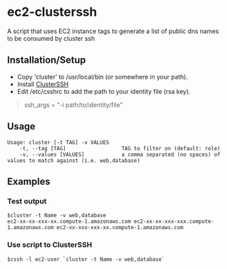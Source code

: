 ec2-clusterssh
==============

A script that uses EC2 instance tags to generate a list of public dns names to be consumed by cluster ssh

## Installation/Setup

- Copy 'cluster' to /usr/local/bin (or somewhere in your path).
- Install [ClusterSSH](http://sourceforge.net/apps/mediawiki/clusterssh/index.php?title=Main_Page)
- Edit /etc/csshrc to add the path to your identity file (rsa key).

> ssh_args = "-i path/to/identity/file"

## Usage

    Usage: cluster [-t TAG] -v VALUES
        -t, --tag [TAG]                  TAG to filter on (default: role)
        -v, --values [VALUES]            a comma separated (no spaces) of values to match against (i.e. web,database)

## Examples

### Test output

    $cluster -t Name -v web,database
    ec2-xx-xx-xxx-xx.compute-1.amazonaws.com ec2-xx-xx-xxx-xxx.compute-1.amazonaws.com ec2-xx-xxx-xxx-xx.compute-1.amazonaws.com

### Use script to ClusterSSH

    $cssh -l ec2-user `cluster -t Name -v web,database`
